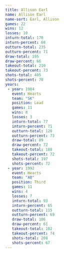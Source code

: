 ```yaml
---
title: Allison Earl
name: Allison Earl
name-sort: Earl, Allison
games: 22
wins: 12
losses: 10
inturn-total: 170
inturn-percent: 68
outturn-total: 235
outturn-percent: 71
draw-total: 195
draw-percent: 66
takeout-total: 210
takeout-percent: 73
shots-total: 405
shots-percent: 70
years:
 - year: 1984
   event: Hearts
   team: "SK"
   position: Lead
   games: 11
   wins: 8
   losses: 3
   inturn-total: 77
   inturn-percent: 71
   outturn-total: 120
   outturn-percent: 73
   draw-total: 89
   draw-percent: 72
   takeout-total: 108
   takeout-percent: 72
   shots-total: 197
   shots-percent: 72
 - year: 1992
   event: Hearts
   team: "AB"
   position: Third
   games: 11
   wins: 4
   losses: 7
   inturn-total: 93
   inturn-percent: 65
   outturn-total: 115
   outturn-percent: 69
   draw-total: 106
   draw-percent: 61
   takeout-total: 102
   takeout-percent: 74
   shots-total: 208
   shots-percent: 67
---
```

